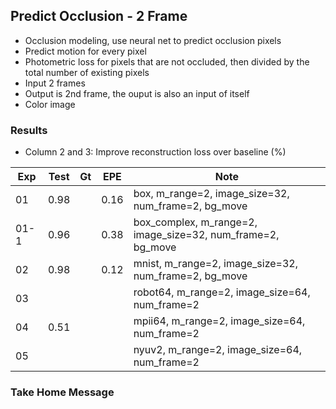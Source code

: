 ## Predict Occlusion - 2 Frame 

- Occlusion modeling, use neural net to predict occlusion pixels 
- Predict motion for every pixel
- Photometric loss for pixels that are not occluded, then divided by the total number of existing pixels
- Input 2 frames
- Output is 2nd frame, the ouput is also an input of itself
- Color image

### Results

- Column 2 and 3: Improve reconstruction loss over baseline (%) 

| Exp  | Test | Gt   | EPE  | Note |
| ---- | ---- | ---- | ---- | ---- | 
| 01   | 0.98 |  | 0.16 | box, m_range=2, image_size=32, num_frame=2, bg_move |
| 01-1 | 0.96 |  | 0.38 | box_complex, m_range=2, image_size=32, num_frame=2, bg_move |
| 02   | 0.98 |  | 0.12 | mnist, m_range=2, image_size=32, num_frame=2, bg_move |
| 03   |      |  |  | robot64, m_range=2, image_size=64, num_frame=2 |
| 04   | 0.51 |  |  | mpii64, m_range=2, image_size=64, num_frame=2 |
| 05   |      |  |  | nyuv2, m_range=2, image_size=64, num_frame=2 |

### Take Home Message

